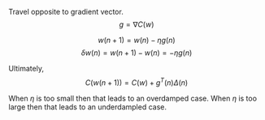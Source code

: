 Travel opposite to gradient vector.
$$g = \nabla C(w)$$

$$w(n + 1) = w(n) - \eta g(n)$$
$$\delta w(n) = w(n + 1) - w(n) = -\eta g(n)$$

Ultimately,
$$C(w(n + 1)) = C(w) + g^T(n)\Delta(n)$$

When $\eta$ is too small then that leads to an overdamped case.
When $\eta$ is too large then that leads to an underdampled case.